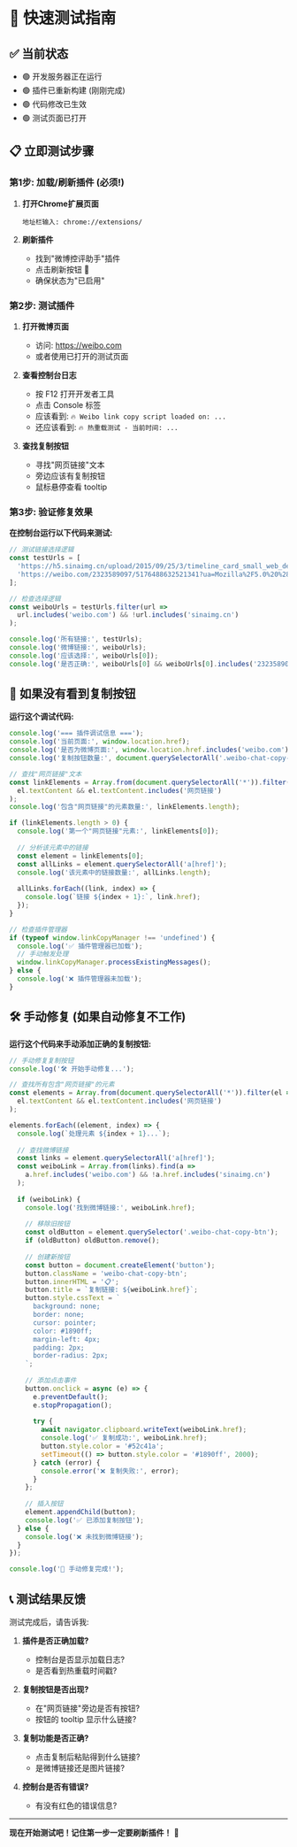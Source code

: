 # 🚀 快速测试指南

## ✅ 当前状态
- 🟢 开发服务器正在运行
- 🟢 插件已重新构建 (刚刚完成)
- 🟢 代码修改已生效
- 🟢 测试页面已打开

## 📋 立即测试步骤

### 第1步: 加载/刷新插件 (必须!)

1. **打开Chrome扩展页面**
   ```
   地址栏输入: chrome://extensions/
   ```

2. **刷新插件**
   - 找到"微博控评助手"插件
   - 点击刷新按钮 🔄
   - 确保状态为"已启用"

### 第2步: 测试插件

1. **打开微博页面**
   - 访问: https://weibo.com
   - 或者使用已打开的测试页面

2. **查看控制台日志**
   - 按 F12 打开开发者工具
   - 点击 Console 标签
   - 应该看到: `🔥 Weibo link copy script loaded on: ...`
   - 还应该看到: `🔥 热重载测试 - 当前时间: ...`

3. **查找复制按钮**
   - 寻找"网页链接"文本
   - 旁边应该有复制按钮
   - 鼠标悬停查看 tooltip

### 第3步: 验证修复效果

**在控制台运行以下代码来测试:**

```javascript
// 测试链接选择逻辑
const testUrls = [
  'https://h5.sinaimg.cn/upload/2015/09/25/3/timeline_card_small_web_default.png',
  'https://weibo.com/2323589097/5176488632521341?ua=Mozilla%2F5.0%20%28Macintosh%3B%20Intel%20Mac%20OS%20X%2010_15_7%29%20AppleWebKit%2F537.36%20%28KHTML,%20like%20Gecko%29%20Chrome%2F137.0.0.0%20Safari%2F537.36'
];

// 检查选择逻辑
const weiboUrls = testUrls.filter(url => 
  url.includes('weibo.com') && !url.includes('sinaimg.cn')
);

console.log('所有链接:', testUrls);
console.log('微博链接:', weiboUrls);
console.log('应该选择:', weiboUrls[0]);
console.log('是否正确:', weiboUrls[0] && weiboUrls[0].includes('2323589097'));
```

## 🔧 如果没有看到复制按钮

**运行这个调试代码:**

```javascript
console.log('=== 插件调试信息 ===');
console.log('当前页面:', window.location.href);
console.log('是否为微博页面:', window.location.href.includes('weibo.com'));
console.log('复制按钮数量:', document.querySelectorAll('.weibo-chat-copy-btn').length);

// 查找"网页链接"文本
const linkElements = Array.from(document.querySelectorAll('*')).filter(el => 
  el.textContent && el.textContent.includes('网页链接')
);
console.log('包含"网页链接"的元素数量:', linkElements.length);

if (linkElements.length > 0) {
  console.log('第一个"网页链接"元素:', linkElements[0]);
  
  // 分析该元素中的链接
  const element = linkElements[0];
  const allLinks = element.querySelectorAll('a[href]');
  console.log('该元素中的链接数量:', allLinks.length);
  
  allLinks.forEach((link, index) => {
    console.log(`链接 ${index + 1}:`, link.href);
  });
}

// 检查插件管理器
if (typeof window.linkCopyManager !== 'undefined') {
  console.log('✅ 插件管理器已加载');
  // 手动触发处理
  window.linkCopyManager.processExistingMessages();
} else {
  console.log('❌ 插件管理器未加载');
}
```

## 🛠️ 手动修复 (如果自动修复不工作)

**运行这个代码来手动添加正确的复制按钮:**

```javascript
// 手动修复复制按钮
console.log('🛠️ 开始手动修复...');

// 查找所有包含"网页链接"的元素
const elements = Array.from(document.querySelectorAll('*')).filter(el => 
  el.textContent && el.textContent.includes('网页链接')
);

elements.forEach((element, index) => {
  console.log(`处理元素 ${index + 1}...`);
  
  // 查找微博链接
  const links = element.querySelectorAll('a[href]');
  const weiboLink = Array.from(links).find(a => 
    a.href.includes('weibo.com') && !a.href.includes('sinaimg.cn')
  );
  
  if (weiboLink) {
    console.log('找到微博链接:', weiboLink.href);
    
    // 移除旧按钮
    const oldButton = element.querySelector('.weibo-chat-copy-btn');
    if (oldButton) oldButton.remove();
    
    // 创建新按钮
    const button = document.createElement('button');
    button.className = 'weibo-chat-copy-btn';
    button.innerHTML = '📋';
    button.title = `复制链接: ${weiboLink.href}`;
    button.style.cssText = `
      background: none;
      border: none;
      cursor: pointer;
      color: #1890ff;
      margin-left: 4px;
      padding: 2px;
      border-radius: 2px;
    `;
    
    // 添加点击事件
    button.onclick = async (e) => {
      e.preventDefault();
      e.stopPropagation();
      
      try {
        await navigator.clipboard.writeText(weiboLink.href);
        console.log('✅ 复制成功:', weiboLink.href);
        button.style.color = '#52c41a';
        setTimeout(() => button.style.color = '#1890ff', 2000);
      } catch (error) {
        console.error('❌ 复制失败:', error);
      }
    };
    
    // 插入按钮
    element.appendChild(button);
    console.log('✅ 已添加复制按钮');
  } else {
    console.log('❌ 未找到微博链接');
  }
});

console.log('🎉 手动修复完成!');
```

## 📞 测试结果反馈

测试完成后，请告诉我:

1. **插件是否正确加载?**
   - 控制台是否显示加载日志?
   - 是否看到热重载时间戳?

2. **复制按钮是否出现?**
   - 在"网页链接"旁边是否有按钮?
   - 按钮的 tooltip 显示什么链接?

3. **复制功能是否正确?**
   - 点击复制后粘贴得到什么链接?
   - 是微博链接还是图片链接?

4. **控制台是否有错误?**
   - 有没有红色的错误信息?

---

**现在开始测试吧！记住第一步一定要刷新插件！** 🚀
